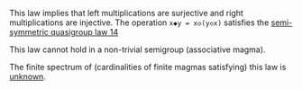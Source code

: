 This law implies that left multiplications are surjective and right multiplications are injective.  The operation `x◆y = x◇(y◇x)` satisfies the [semi-symmetric quasigroup law 14](https://teorth.github.io/equational_theories/implications/?14)

This law cannot hold in a non-trivial semigroup (associative magma).

The finite spectrum of (cardinalities of finite magmas satisfying) this law is [unknown](https://leanprover.zulipchat.com/#narrow/channel/458659-Equational/topic/Order.203.20Spectra/with/527073087).
